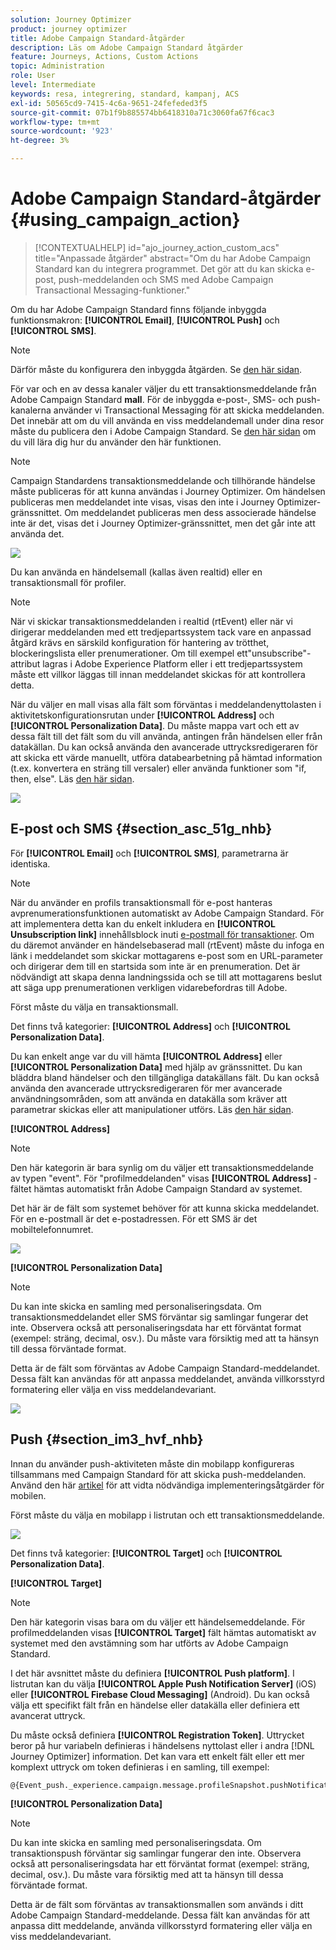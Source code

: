 ```yaml
---
solution: Journey Optimizer
product: journey optimizer
title: Adobe Campaign Standard-åtgärder
description: Läs om Adobe Campaign Standard åtgärder
feature: Journeys, Actions, Custom Actions
topic: Administration
role: User
level: Intermediate
keywords: resa, integrering, standard, kampanj, ACS
exl-id: 50565cd9-7415-4c6a-9651-24fefeded3f5
source-git-commit: 07b1f9b885574bb6418310a71c3060fa67f6cac3
workflow-type: tm+mt
source-wordcount: '923'
ht-degree: 3%

---
```


# Adobe Campaign Standard-åtgärder {#using_campaign_action}

>[!CONTEXTUALHELP]
>id="ajo_journey_action_custom_acs"
>title="Anpassade åtgärder"
>abstract="Om du har Adobe Campaign Standard kan du integrera programmet. Det gör att du kan skicka e-post, push-meddelanden och SMS med Adobe Campaign Transactional Messaging-funktioner."

Om du har Adobe Campaign Standard finns följande inbyggda funktionsmakron: **[!UICONTROL Email]**, **[!UICONTROL Push]** och **[!UICONTROL SMS]**.

>[!NOTE]
>
>Därför måste du konfigurera den inbyggda åtgärden. Se [den här sidan](../action/acs-action.md).

För var och en av dessa kanaler väljer du ett transaktionsmeddelande från Adobe Campaign Standard **mall**. För de inbyggda e-post-, SMS- och push-kanalerna använder vi Transactional Messaging för att skicka meddelanden. Det innebär att om du vill använda en viss meddelandemall under dina resor måste du publicera den i Adobe Campaign Standard. Se [den här sidan](https://experienceleague.adobe.com/docs/campaign-standard/using/communication-channels/transactional-messaging/getting-started-with-transactional-msg.html?lang=sv) om du vill lära dig hur du använder den här funktionen.

>[!NOTE]
>
>Campaign Standardens transaktionsmeddelande och tillhörande händelse måste publiceras för att kunna användas i Journey Optimizer. Om händelsen publiceras men meddelandet inte visas, visas den inte i Journey Optimizer-gränssnittet. Om meddelandet publiceras men dess associerade händelse inte är det, visas det i Journey Optimizer-gränssnittet, men det går inte att använda det.

![](assets/journey59.png)

Du kan använda en händelsemall (kallas även realtid) eller en transaktionsmall för profiler.

>[!NOTE]
>
>När vi skickar transaktionsmeddelanden i realtid (rtEvent) eller när vi dirigerar meddelanden med ett tredjepartssystem tack vare en anpassad åtgärd krävs en särskild konfiguration för hantering av trötthet, blockeringslista eller prenumerationer. Om till exempel ett&quot;unsubscribe&quot;-attribut lagras i Adobe Experience Platform eller i ett tredjepartssystem måste ett villkor läggas till innan meddelandet skickas för att kontrollera detta.

När du väljer en mall visas alla fält som förväntas i meddelandenyttolasten i aktivitetskonfigurationsrutan under **[!UICONTROL Address]** och **[!UICONTROL Personalization Data]**. Du måste mappa vart och ett av dessa fält till det fält som du vill använda, antingen från händelsen eller från datakällan. Du kan också använda den avancerade uttrycksredigeraren för att skicka ett värde manuellt, utföra databearbetning på hämtad information (t.ex. konvertera en sträng till versaler) eller använda funktioner som &quot;if, then, else&quot;. Läs [den här sidan](expression/expressionadvanced.md).

![](assets/journey60.png)

## E-post och SMS {#section_asc_51g_nhb}

För **[!UICONTROL Email]** och **[!UICONTROL SMS]**, parametrarna är identiska.

>[!NOTE]
>
>När du använder en profils transaktionsmall för e-post hanteras avprenumerationsfunktionen automatiskt av Adobe Campaign Standard. För att implementera detta kan du enkelt inkludera en **[!UICONTROL Unsubscription link]** innehållsblock inuti [e-postmall för transaktioner](https://experienceleague.adobe.com/docs/campaign-standard/using/communication-channels/transactional-messaging/getting-started-with-transactional-msg.html?lang=sv). Om du däremot använder en händelsebaserad mall (rtEvent) måste du infoga en länk i meddelandet som skickar mottagarens e-post som en URL-parameter och dirigerar dem till en startsida som inte är en prenumeration. Det är nödvändigt att skapa denna landningssida och se till att mottagarens beslut att säga upp prenumerationen verkligen vidarebefordras till Adobe.

Först måste du välja en transaktionsmall.

Det finns två kategorier: **[!UICONTROL Address]** och **[!UICONTROL Personalization Data]**.

Du kan enkelt ange var du vill hämta **[!UICONTROL Address]** eller **[!UICONTROL Personalization Data]** med hjälp av gränssnittet. Du kan bläddra bland händelser och den tillgängliga datakällans fält. Du kan också använda den avancerade uttrycksredigeraren för mer avancerade användningsområden, som att använda en datakälla som kräver att parametrar skickas eller att manipulationer utförs. Läs [den här sidan](expression/expressionadvanced.md).

**[!UICONTROL Address]**

>[!NOTE]
>
>Den här kategorin är bara synlig om du väljer ett transaktionsmeddelande av typen &quot;event&quot;. För &quot;profilmeddelanden&quot; visas **[!UICONTROL Address]** -fältet hämtas automatiskt från Adobe Campaign Standard av systemet.

Det här är de fält som systemet behöver för att kunna skicka meddelandet. För en e-postmall är det e-postadressen. För ett SMS är det mobiltelefonnumret.

![](assets/journey61.png)

**[!UICONTROL Personalization Data]**

>[!NOTE]
>
>Du kan inte skicka en samling med personaliseringsdata. Om transaktionsmeddelandet eller SMS förväntar sig samlingar fungerar det inte. Observera också att personaliseringsdata har ett förväntat format (exempel: sträng, decimal, osv.). Du måste vara försiktig med att ta hänsyn till dessa förväntade format.

Detta är de fält som förväntas av Adobe Campaign Standard-meddelandet. Dessa fält kan användas för att anpassa meddelandet, använda villkorsstyrd formatering eller välja en viss meddelandevariant.

![](assets/journey62.png)

## Push {#section_im3_hvf_nhb}

Innan du använder push-aktiviteten måste din mobilapp konfigureras tillsammans med Campaign Standard för att skicka push-meddelanden. Använd den här [artikel](https://experienceleague.adobe.com/docs/campaign-standard/using/administrating/configuring-mobile/supported-mobile-use-cases.html?lang=sv) för att vidta nödvändiga implementeringsåtgärder för mobilen.

Först måste du välja en mobilapp i listrutan och ett transaktionsmeddelande.

![](assets/journey62bis.png)

Det finns två kategorier: **[!UICONTROL Target]** och **[!UICONTROL Personalization Data]**.

**[!UICONTROL Target]**

>[!NOTE]
>
>Den här kategorin visas bara om du väljer ett händelsemeddelande. För profilmeddelanden visas **[!UICONTROL Target]** fält hämtas automatiskt av systemet med den avstämning som har utförts av Adobe Campaign Standard.

I det här avsnittet måste du definiera **[!UICONTROL Push platform]**. I listrutan kan du välja **[!UICONTROL Apple Push Notification Server]** (iOS) eller **[!UICONTROL Firebase Cloud Messaging]** (Android). Du kan också välja ett specifikt fält från en händelse eller datakälla eller definiera ett avancerat uttryck.

Du måste också definiera **[!UICONTROL Registration Token]**. Uttrycket beror på hur variabeln definieras i händelsens nyttolast eller i andra [!DNL Journey Optimizer] information. Det kan vara ett enkelt fält eller ett mer komplext uttryck om token definieras i en samling, till exempel:

```
@{Event_push._experience.campaign.message.profileSnapshot.pushNotificationTokens.first().token}
```

**[!UICONTROL Personalization Data]**

>[!NOTE]
>
>Du kan inte skicka en samling med personaliseringsdata. Om transaktionspush förväntar sig samlingar fungerar den inte. Observera också att personaliseringsdata har ett förväntat format (exempel: sträng, decimal, osv.). Du måste vara försiktig med att ta hänsyn till dessa förväntade format.

Detta är de fält som förväntas av transaktionsmallen som används i ditt Adobe Campaign Standard-meddelande. Dessa fält kan användas för att anpassa ditt meddelande, använda villkorsstyrd formatering eller välja en viss meddelandevariant.
